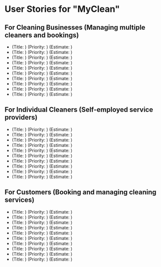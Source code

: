 # User Stories for "MyClean"

## For Cleaning Businesses (Managing multiple cleaners and bookings)
* (Title: ) (Priority: ) (Estimate: )
* (Title: ) (Priority: ) (Estimate: )
* (Title: ) (Priority: ) (Estimate: )
* (Title: ) (Priority: ) (Estimate: )
* (Title: ) (Priority: ) (Estimate: )
* (Title: ) (Priority: ) (Estimate: )
* (Title: ) (Priority: ) (Estimate: )
* (Title: ) (Priority: ) (Estimate: )
* (Title: ) (Priority: ) (Estimate: )
* (Title: ) (Priority: ) (Estimate: )

## For Individual Cleaners (Self-employed service providers)
* (Title: ) (Priority: ) (Estimate: )
* (Title: ) (Priority: ) (Estimate: )
* (Title: ) (Priority: ) (Estimate: )
* (Title: ) (Priority: ) (Estimate: )
* (Title: ) (Priority: ) (Estimate: )
* (Title: ) (Priority: ) (Estimate: )
* (Title: ) (Priority: ) (Estimate: )
* (Title: ) (Priority: ) (Estimate: )
* (Title: ) (Priority: ) (Estimate: )
* (Title: ) (Priority: ) (Estimate: )

## For Customers (Booking and managing cleaning services)
* (Title: ) (Priority: ) (Estimate: )
* (Title: ) (Priority: ) (Estimate: )
* (Title: ) (Priority: ) (Estimate: )
* (Title: ) (Priority: ) (Estimate: )
* (Title: ) (Priority: ) (Estimate: )
* (Title: ) (Priority: ) (Estimate: )
* (Title: ) (Priority: ) (Estimate: )
* (Title: ) (Priority: ) (Estimate: )
* (Title: ) (Priority: ) (Estimate: )
* (Title: ) (Priority: ) (Estimate: )